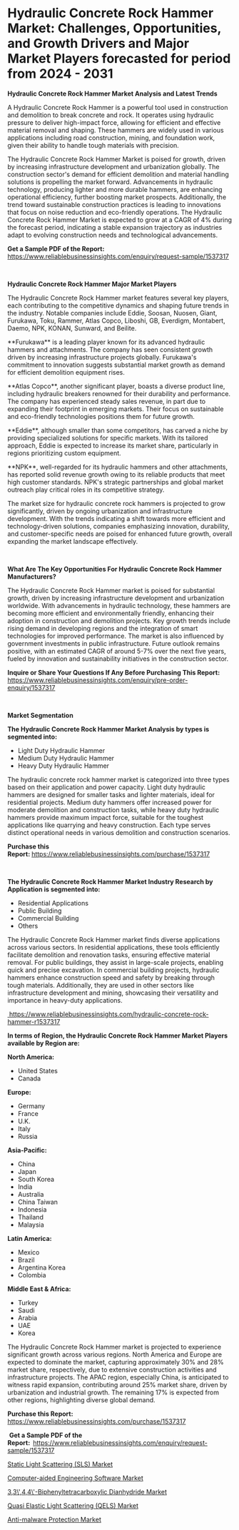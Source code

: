 <p><h1>Hydraulic Concrete Rock Hammer Market: Challenges, Opportunities, and Growth Drivers and Major Market Players forecasted for period from 2024 - 2031</h1></p><p><strong>Hydraulic Concrete Rock Hammer Market Analysis and Latest Trends</strong></p>
<p><p>A Hydraulic Concrete Rock Hammer is a powerful tool used in construction and demolition to break concrete and rock. It operates using hydraulic pressure to deliver high-impact force, allowing for efficient and effective material removal and shaping. These hammers are widely used in various applications including road construction, mining, and foundation work, given their ability to handle tough materials with precision.</p><p>The Hydraulic Concrete Rock Hammer Market is poised for growth, driven by increasing infrastructure development and urbanization globally. The construction sector's demand for efficient demolition and material handling solutions is propelling the market forward. Advancements in hydraulic technology, producing lighter and more durable hammers, are enhancing operational efficiency, further boosting market prospects. Additionally, the trend toward sustainable construction practices is leading to innovations that focus on noise reduction and eco-friendly operations. The Hydraulic Concrete Rock Hammer Market is expected to grow at a CAGR of 4% during the forecast period, indicating a stable expansion trajectory as industries adapt to evolving construction needs and technological advancements.</p></p>
<p><strong>Get a Sample PDF of the Report:&nbsp;</strong> <a href="https://www.reliablebusinessinsights.com/enquiry/request-sample/1537317?utm_campaign=1509&utm_medium=2&utm_source=Github&utm_content=ia&utm_term=12102024&utm_id=hydraulic-concrete-rock-hammer">https://www.reliablebusinessinsights.com/enquiry/request-sample/1537317</a></p>
<p>&nbsp;</p>
<p><strong>Hydraulic Concrete Rock Hammer Major Market Players</strong></p>
<p><p>The Hydraulic Concrete Rock Hammer market features several key players, each contributing to the competitive dynamics and shaping future trends in the industry. Notable companies include Eddie, Soosan, Nuosen, Giant, Furukawa, Toku, Rammer, Atlas Copco, Liboshi, GB, Everdigm, Montabert, Daemo, NPK, KONAN, Sunward, and Beilite.</p><p>**Furukawa** is a leading player known for its advanced hydraulic hammers and attachments. The company has seen consistent growth driven by increasing infrastructure projects globally. Furukawa's commitment to innovation suggests substantial market growth as demand for efficient demolition equipment rises.</p><p>**Atlas Copco**, another significant player, boasts a diverse product line, including hydraulic breakers renowned for their durability and performance. The company has experienced steady sales revenue, in part due to expanding their footprint in emerging markets. Their focus on sustainable and eco-friendly technologies positions them for future growth.</p><p>**Eddie**, although smaller than some competitors, has carved a niche by providing specialized solutions for specific markets. With its tailored approach, Eddie is expected to increase its market share, particularly in regions prioritizing custom equipment.</p><p>**NPK**, well-regarded for its hydraulic hammers and other attachments, has reported solid revenue growth owing to its reliable products that meet high customer standards. NPK's strategic partnerships and global market outreach play critical roles in its competitive strategy.</p><p>The market size for hydraulic concrete rock hammers is projected to grow significantly, driven by ongoing urbanization and infrastructure development. With the trends indicating a shift towards more efficient and technology-driven solutions, companies emphasizing innovation, durability, and customer-specific needs are poised for enhanced future growth, overall expanding the market landscape effectively.</p></p>
<p>&nbsp;</p>
<p><strong>What Are The Key Opportunities For Hydraulic Concrete Rock Hammer Manufacturers?</strong></p>
<p><p>The Hydraulic Concrete Rock Hammer market is poised for substantial growth, driven by increasing infrastructure development and urbanization worldwide. With advancements in hydraulic technology, these hammers are becoming more efficient and environmentally friendly, enhancing their adoption in construction and demolition projects. Key growth trends include rising demand in developing regions and the integration of smart technologies for improved performance. The market is also influenced by government investments in public infrastructure. Future outlook remains positive, with an estimated CAGR of around 5-7% over the next five years, fueled by innovation and sustainability initiatives in the construction sector.</p></p>
<p><strong>Inquire or Share Your Questions If Any Before Purchasing This Report:</strong> <a href="https://www.reliablebusinessinsights.com/enquiry/pre-order-enquiry/1537317?utm_campaign=1509&utm_medium=2&utm_source=Github&utm_content=ia&utm_term=12102024&utm_id=hydraulic-concrete-rock-hammer">https://www.reliablebusinessinsights.com/enquiry/pre-order-enquiry/1537317</a></p>
<p>&nbsp;</p>
<p><strong>Market Segmentation</strong></p>
<p><strong>The Hydraulic Concrete Rock Hammer Market Analysis by types is segmented into:</strong></p>
<p><ul><li>Light Duty Hydraulic Hammer</li><li>Medium Duty Hydraulic Hammer</li><li>Heavy Duty Hydraulic Hammer</li></ul></p>
<p><p>The hydraulic concrete rock hammer market is categorized into three types based on their application and power capacity. Light duty hydraulic hammers are designed for smaller tasks and lighter materials, ideal for residential projects. Medium duty hammers offer increased power for moderate demolition and construction tasks, while heavy duty hydraulic hammers provide maximum impact force, suitable for the toughest applications like quarrying and heavy construction. Each type serves distinct operational needs in various demolition and construction scenarios.</p></p>
<p><strong>Purchase this Report:&nbsp;</strong><a href="https://www.reliablebusinessinsights.com/purchase/1537317?utm_campaign=1509&utm_medium=2&utm_source=Github&utm_content=ia&utm_term=12102024&utm_id=hydraulic-concrete-rock-hammer">https://www.reliablebusinessinsights.com/purchase/1537317</a></p>
<p>&nbsp;</p>
<p><strong>The Hydraulic Concrete Rock Hammer Market Industry Research by Application is segmented into:</strong></p>
<p><ul><li>Residential Applications</li><li>Public Building</li><li>Commercial Building</li><li>Others</li></ul></p>
<p><p>The Hydraulic Concrete Rock Hammer market finds diverse applications across various sectors. In residential applications, these tools efficiently facilitate demolition and renovation tasks, ensuring effective material removal. For public buildings, they assist in large-scale projects, enabling quick and precise excavation. In commercial building projects, hydraulic hammers enhance construction speed and safety by breaking through tough materials. Additionally, they are used in other sectors like infrastructure development and mining, showcasing their versatility and importance in heavy-duty applications.</p></p>
<p><a href="https://www.reliablebusinessinsights.com/hydraulic-concrete-rock-hammer-r1537317?utm_campaign=1509&utm_medium=2&utm_source=Github&utm_content=ia&utm_term=12102024&utm_id=hydraulic-concrete-rock-hammer">&nbsp;https://www.reliablebusinessinsights.com/hydraulic-concrete-rock-hammer-r1537317</a></p>
<p><strong>In terms of Region, the Hydraulic Concrete Rock Hammer Market Players available by Region are:</strong></p>
<p>
    <p> <strong> North America: </strong>
        <ul>
            <li>United States</li>
            <li>Canada</li>
        </ul>
        </p> 
    <p> <strong> Europe: </strong>
        <ul>
            <li>Germany</li>
            <li>France</li>
            <li>U.K.</li>
            <li>Italy</li>
            <li>Russia</li>
        </ul>
        </p> 
    <p> <strong> Asia-Pacific: </strong>
        <ul>
            <li>China</li>
            <li>Japan</li>
            <li>South Korea</li>
            <li>India</li>
            <li>Australia</li>
            <li>China Taiwan</li>
            <li>Indonesia</li>
            <li>Thailand</li>
            <li>Malaysia</li>
        </ul>
        </p> 
    <p> <strong> Latin America: </strong>
        <ul>
            <li>Mexico</li>
            <li>Brazil</li>
            <li>Argentina Korea</li>
            <li>Colombia</li>
        </ul>
        </p> 
    <p> <strong> Middle East & Africa: </strong>
        <ul>
            <li>Turkey</li>
            <li>Saudi</li>
            <li>Arabia</li>
            <li>UAE</li>
            <li>Korea</li>
        </ul>
    </p>
    </p>
<p><p>The Hydraulic Concrete Rock Hammer market is projected to experience significant growth across various regions. North America and Europe are expected to dominate the market, capturing approximately 30% and 28% market share, respectively, due to extensive construction activities and infrastructure projects. The APAC region, especially China, is anticipated to witness rapid expansion, contributing around 25% market share, driven by urbanization and industrial growth. The remaining 17% is expected from other regions, highlighting diverse global demand.</p></p>
<p><strong>Purchase this Report: </strong><a href="https://www.reliablebusinessinsights.com/purchase/1537317?utm_campaign=1509&utm_medium=2&utm_source=Github&utm_content=ia&utm_term=12102024&utm_id=hydraulic-concrete-rock-hammer">https://www.reliablebusinessinsights.com/purchase/1537317</a></p>
<p>&nbsp;<strong>Get a Sample PDF of the Report:&nbsp;&nbsp;</strong><a href="https://www.reliablebusinessinsights.com/enquiry/request-sample/1537317?utm_campaign=1509&utm_medium=2&utm_source=Github&utm_content=ia&utm_term=12102024&utm_id=hydraulic-concrete-rock-hammer">https://www.reliablebusinessinsights.com/enquiry/request-sample/1537317</a></p>
<p><strong></strong></p>
<p><p><a href="https://www.linkedin.com/pulse/market-forecasting-change-global-static-light-scattering-sls-jrjre?utm_campaign=1509&utm_medium=2&utm_source=Github&utm_content=ia&utm_term=12102024&utm_id=hydraulic-concrete-rock-hammer">Static Light Scattering (SLS) Market</a></p><p><a href="https://github.com/caterinadubg8/Market-Research-Report-List-1/blob/main/computer-aided-engineering-software-market.md?utm_campaign=1509&utm_medium=2&utm_source=Github&utm_content=ia&utm_term=12102024&utm_id=hydraulic-concrete-rock-hammer">Computer-aided Engineering Software Market</a></p><p><a href="https://github.com/YashRP12/Market-Research-Report-List-6/blob/main/3344-biphenyltetracarboxylic-dianhydride-market.md?utm_campaign=1509&utm_medium=2&utm_source=Github&utm_content=ia&utm_term=12102024&utm_id=hydraulic-concrete-rock-hammer">3,3\',4,4\'-Biphenyltetracarboxylic Dianhydride Market</a></p><p><a href="https://www.linkedin.com/pulse/quasi-elastic-light-scattering-qels-market-size-segmentation-hzhze?utm_campaign=1509&utm_medium=2&utm_source=Github&utm_content=ia&utm_term=12102024&utm_id=hydraulic-concrete-rock-hammer">Quasi Elastic Light Scattering (QELS) Market</a></p><p><a href="https://www.linkedin.com/pulse/anti-malware-protection-market-trends-strategic-insights-2024--owggc?utm_campaign=1509&utm_medium=2&utm_source=Github&utm_content=ia&utm_term=12102024&utm_id=hydraulic-concrete-rock-hammer">Anti-malware Protection Market</a></p></p>